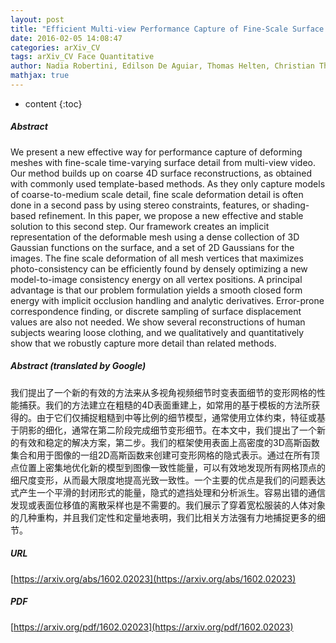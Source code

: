 ```yaml
---
layout: post
title: "Efficient Multi-view Performance Capture of Fine-Scale Surface Detail"
date: 2016-02-05 14:08:47
categories: arXiv_CV
tags: arXiv_CV Face Quantitative
author: Nadia Robertini, Edilson De Aguiar, Thomas Helten, Christian Theobalt
mathjax: true
---
```


* content
{:toc}

##### Abstract
We present a new effective way for performance capture of deforming meshes with fine-scale time-varying surface detail from multi-view video. Our method builds up on coarse 4D surface reconstructions, as obtained with commonly used template-based methods. As they only capture models of coarse-to-medium scale detail, fine scale deformation detail is often done in a second pass by using stereo constraints, features, or shading-based refinement. In this paper, we propose a new effective and stable solution to this second step. Our framework creates an implicit representation of the deformable mesh using a dense collection of 3D Gaussian functions on the surface, and a set of 2D Gaussians for the images. The fine scale deformation of all mesh vertices that maximizes photo-consistency can be efficiently found by densely optimizing a new model-to-image consistency energy on all vertex positions. A principal advantage is that our problem formulation yields a smooth closed form energy with implicit occlusion handling and analytic derivatives. Error-prone correspondence finding, or discrete sampling of surface displacement values are also not needed. We show several reconstructions of human subjects wearing loose clothing, and we qualitatively and quantitatively show that we robustly capture more detail than related methods.

##### Abstract (translated by Google)
我们提出了一个新的有效的方法来从多视角视频细节时变表面细节的变形网格的性能捕获。我们的方法建立在粗糙的4D表面重建上，如常用的基于模板的方法所获得的。由于它们仅捕捉粗糙到中等比例的细节模型，通常使用立体约束，特征或基于阴影的细化，通常在第二阶段完成细节变形细节。在本文中，我们提出了一个新的有效和稳定的解决方案，第二步。我们的框架使用表面上高密度的3D高斯函数集合和用于图像的一组2D高斯函数来创建可变形网格的隐式表示。通过在所有顶点位置上密集地优化新的模型到图像一致性能量，可以有效地发现所有网格顶点的细尺度变形，从而最大限度地提高光致一致性。一个主要的优点是我们的问题表达式产生一个平滑的封闭形式的能量，隐式的遮挡处理和分析派生。容易出错的通信发现或表面位移值的离散采样也是不需要的。我们展示了穿着宽松服装的人体对象的几种重构，并且我们定性和定量地表明，我们比相关方法强有力地捕捉更多的细节。

##### URL
[https://arxiv.org/abs/1602.02023](https://arxiv.org/abs/1602.02023)

##### PDF
[https://arxiv.org/pdf/1602.02023](https://arxiv.org/pdf/1602.02023)

